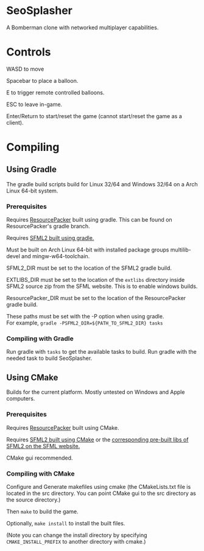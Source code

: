 SeoSplasher
===========

A Bomberman clone with networked multiplayer capabilities.

# Controls

WASD to move

Spacebar to place a balloon.

E to trigger remote controlled balloons.

ESC to leave in-game.

Enter/Return to start/reset the game (cannot start/reset the game as a client).

# Compiling

## Using Gradle

The gradle build scripts build for Linux 32/64 and Windows 32/64 on a Arch Linux 64-bit system.

### Prerequisites

Requires [ResourcePacker](https://github.com/Stephen-Seo/ResourcePacker) built using gradle. This can be found on ResourcePacker's gradle branch.

Requires [SFML2 built using gradle.](https://github.com/Stephen-Seo/SFML2_Gradle_BuildScripts)

Must be built on Arch Linux 64-bit with installed package groups multilib-devel and mingw-w64-toolchain.

SFML2_DIR must be set to the location of the SFML2 gradle build.

EXTLIBS_DIR must be set to the location of the `extlibs` directory inside SFML2 source zip from the SFML website. This is to enable windows builds.

ResourcePacker_DIR must be set to the location of the ResourcePacker gradle build.

These paths must be set with the -P option when using gradle.  
For example, `gradle -PSFML2_DIR=${PATH_TO_SFML2_DIR} tasks`

### Compiling with Gradle

Run gradle with `tasks` to get the available tasks to build. Run gradle with the needed task to build SeoSplasher.

## Using CMake

Builds for the current platform. Mostly untested on Windows and Apple computers.

### Prerequisites

Requires [ResourcePacker](https://github.com/Stephen-Seo/ResourcePacker) built using CMake.

Requires [SFML2 built using CMake](http://sfml-dev.org/tutorials/2.1/compile-with-cmake.php) or the [corresponding pre-built libs of SFML2 on the SFML website.](http://sfml-dev.org/download/sfml/2.1/)

CMake gui recommended.

### Compiling with CMake

Configure and Generate makefiles using cmake (the CMakeLists.txt file is located in the src directory. You can point CMake gui to the src directory as the source directory.)

Then `make` to build the game.

Optionally, `make install` to install the built files.

(Note you can change the install directory by specifying `CMAKE_INSTALL_PREFIX` to another directory with cmake.)

